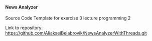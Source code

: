 
#### News Analyzer

Source Code Template for exercise 3 lecture programming 2

Link to repository: https://github.com/AliakseiBelabrovik/NewsAnalyzerWithThreads.git